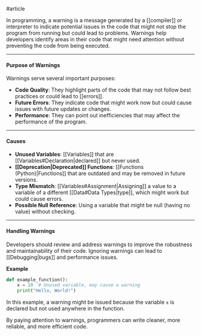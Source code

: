 #article

In programming, a warning is a message generated by a [[compiler]] or interpreter to indicate potential issues in the code that might not stop the program from running but could lead to problems. Warnings help developers identify areas in their code that might need attention without preventing the code from being executed.

---
#### Purpose of Warnings

Warnings serve several important purposes:
* **Code Quality**: They highlight parts of the code that may not follow best practices or could lead to [[errors]].
* **Future Errors**: They indicate code that might work now but could cause issues with future updates or changes.
* **Performance**: They can point out inefficiencies that may affect the performance of the program.

---
#### Causes

- **Unused Variables**: [[Variables]] that are [[Variables#Declaration|declared]] but never used.
- **[[Deprecation|Deprecated]] Functions**: [[Functions (Python)|Functions]] that are outdated and may be removed in future versions.
- **Type Mismatch**: [[Variables#Assignment|Assigning]] a value to a variable of a different [[Data#Data Types|type]], which might work but could cause errors.
- **Possible Null Reference**: Using a variable that might be null (having no value) without checking.

---
#### Handling Warnings

Developers should review and address warnings to improve the robustness and maintainability of their code. Ignoring warnings can lead to [[Debugging|bugs]] and performance issues.

**Example**

```python
def example_function():
    x = 10  # Unused variable, may cause a warning
    print("Hello, World!")
```

In this example, a warning might be issued because the variable `x` is declared but not used anywhere in the function.

By paying attention to warnings, programmers can write cleaner, more reliable, and more efficient code.